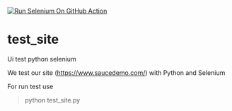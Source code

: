 [![Run Selenium On GitHub Action](https://github.com/ZeroRyasov/test_site/actions/workflows/Selenium-Action_Template.yaml/badge.svg)](https://github.com/ZeroRyasov/test_site/actions/workflows/Selenium-Action_Template.yaml)
# test_site
Ui test python selenium


We test our site (https://www.saucedemo.com/) with Python and Selenium

For run test use


 > python test_site.py 
